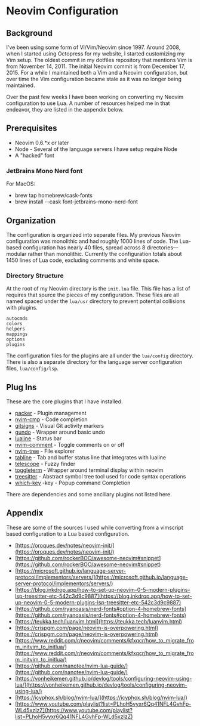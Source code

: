 # Neovim Configuration

## Background
I've been using some form of Vi/Vim/Neovim since 1997. Around 2008, when I started using Octopress
for my website, I started customizing my Vim setup. The oldest commit in my dotfiles repository that
mentions Vim is from November 14, 2011. The initial Neovim commit is from December 17, 2015. For a
while I maintained both a Vim and a Neovim configuration, but over time the Vim configuration
became stale as it was no longer being maintained.

Over the past few weeks I have been working on converting my Neovim configuration to use Lua. A
number of resources helped me in that endeavor, they are listed in the appendix below.

## Prerequisites

* Neovim 0.6.*x or later
* Node - Several of the language servers I have setup require Node
* A "hacked" font

### JetBrains Mono Nerd font
For MacOS:

* brew tap homebrew/cask-fonts
* brew install --cask font-jetbrains-mono-nerd-font

## Organization
The configuration is organized into separate files. My previous Neovim configuration was monolithic
and had roughly 1000 lines of code. The Lua-based configuration has nearly 40 files, spread across 8
directories—modular rather than monolithic. Currently the configuration totals about 1450 lines of
Lua code, excluding comments and white space.

### Directory Structure
At the root of my Neovim directory is the `init.lua` file. This file has a list of requires that
source the pieces of my configuration. These files are all named spaced under the `lua/usr`
directory to prevent potential collisions with plugins.

    autocmds
    colors
    helpers
    mappings
    options
    plugins


The configuration files for the plugins are all under the `lua/config` directory. There is also a
separate directory for the language server configuration files, `lua/config/lsp`.

## Plug Ins
These are the core plugins that I have installed.

* [packer](https://github.com/wbthomason/packer.nvim "packer") - Plugin management
* [nvim-cmp](https://github.com/hrsh7th/nvim-cmp "nvim-cmp") - Code completion
* [gitsigns](https://github.com/lewis6991/gitsigns.nvim "gitsigns") - Visual Git activity markers
* [gundo](https://github.com/sjl/gundo.vim "gundo") - Wrapper around basic undo
* [lualine](https://github.com/nvim-lualine/lualine.nvim "lualine") - Status bar
* [nvim-comment](https://github.com/terrortylor/nvim-comment "nvim-comment") - Toggle comments on or off
* [nvim-tree](https://github.com/kyazdani42/nvim-tree.lua "nvim-tree") - File explorer
* [tabline](https://github.com/kdheepak/tabline.nvim "tabline") - Tab and buffer status line that integrates with lualine
* [telescope](https://github.com/nvim-telescope/telescope.nvim "telescope") - Fuzzy finder
* [toggleterm](https://github.com/akinsho/toggleterm.nvim "toggleterm") - Wrapper around terminal display within neovim
* [treesitter](https://github.com/nvim-treesitter/nvim-treesitter "treesitter") - Abstract symbol tree tool used for code syntax operations
* [which-key](https://github.com/folke/which-key.nvim "which-key") -key - Popup command Completion

There are dependencies and some ancillary plugins not listed here.

## Appendix
These are some of the sources I used while converting from a vimscript based configuration to a Lua
based configuration.

* [https://oroques.dev/notes/neovim-init/](https://oroques.dev/notes/neovim-init/)
* [https://github.com/rockerBOO/awesome-neovim#snippet](https://github.com/rockerBOO/awesome-neovim#snippet)
* [https://microsoft.github.io/language-server-protocol/implementors/servers/](https://microsoft.github.io/language-server-protocol/implementors/servers/)
* [https://blog.inkdrop.app/how-to-set-up-neovim-0-5-modern-plugins-lsp-treesitter-etc-542c3d9c9887](https://blog.inkdrop.app/how-to-set-up-neovim-0-5-modern-plugins-lsp-treesitter-etc-542c3d9c9887)
* [https://github.com/ryanoasis/nerd-fonts#option-4-homebrew-fonts](https://github.com/ryanoasis/nerd-fonts#option-4-homebrew-fonts)
* [https://teukka.tech/luanvim.html](https://teukka.tech/luanvim.html)
* [https://crispgm.com/page/neovim-is-overpowering.html](https://crispgm.com/page/neovim-is-overpowering.html)
* [https://www.reddit.com/r/neovim/comments/kfxqcr/how_to_migrate_from_initvim_to_initlua/](https://www.reddit.com/r/neovim/comments/kfxqcr/how_to_migrate_from_initvim_to_initlua/)
* [https://github.com/nanotee/nvim-lua-guide/](https://github.com/nanotee/nvim-lua-guide/)
* [https://vonheikemen.github.io/devlog/tools/configuring-neovim-using-lua/](https://vonheikemen.github.io/devlog/tools/configuring-neovim-using-lua/)
* [https://icyphox.sh/blog/nvim-lua/](https://icyphox.sh/blog/nvim-lua/)
* [https://www.youtube.com/playlist?list=PLhoH5vyxr6Qq41NFL4GvhFp-WLd5xzIzZ](https://www.youtube.com/playlist?list=PLhoH5vyxr6Qq41NFL4GvhFp-WLd5xzIzZ)
